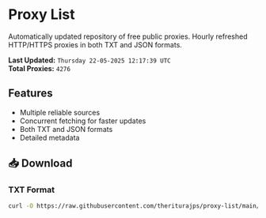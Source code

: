 # Proxy List

Automatically updated repository of free public proxies. Hourly refreshed HTTP/HTTPS proxies in both TXT and JSON formats.

**Last Updated:** `Thursday 22-05-2025 12:17:39 UTC`  
**Total Proxies:** `4276`

## Features
- Multiple reliable sources
- Concurrent fetching for faster updates
- Both TXT and JSON formats
- Detailed metadata

## 📥 Download

### TXT Format
```bash
curl -O https://raw.githubusercontent.com/theriturajps/proxy-list/main/proxies.txt